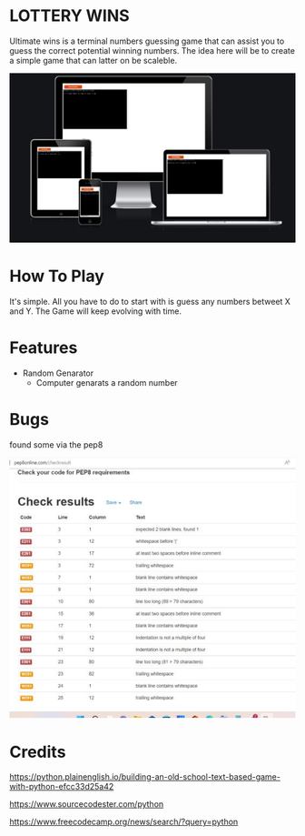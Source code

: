 # LOTTERY WINS
Ultimate wins is a terminal numbers guessing game that can assist you to guess the correct potential winning numbers.
The idea here will be to create a simple game that can latter on be scaleble. 

![Navigation Bar](assets/lotterywins.jpg)

# How To Play
It's simple. All you have to do to start with is guess any numbers betweet X and Y. The Game will keep evolving with time.

# Features
  * Random Genarator
    * Computer genarats a random number

# Bugs
found some via the pep8

![Navigation Bar](assets/pep8results.jpeg)


# Credits
 
 https://python.plainenglish.io/building-an-old-school-text-based-game-with-python-efcc33d25a42

 https://www.sourcecodester.com/python
 
 https://www.freecodecamp.org/news/search/?query=python

